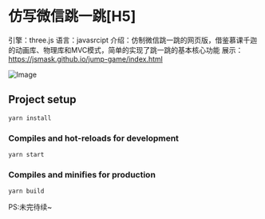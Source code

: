 # 仿写微信跳一跳[H5]

引擎：three.js
语言：javasrcipt
介绍：仿制微信跳一跳的网页版，借鉴慕课千迦的动画库、物理库和MVC模式，简单的实现了跳一跳的基本核心功能
展示：https://jsmask.github.io/jump-game/index.html

![Image](http://pic.yupoo.com/jsmask/2902398a/8aaa3939.png)

## Project setup
```
yarn install
```

### Compiles and hot-reloads for development
```
yarn start
```

### Compiles and minifies for production
```
yarn build
```

PS:未完待续~